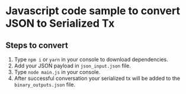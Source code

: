 # Javascript code sample to convert JSON to Serialized Tx

## Steps to convert

1. Type `npm i` or `yarn` in your console to download dependencies.
2. Add your JSON payload in `json_input.json` file.
3. Type `node main.js` in your console.
4. After successful conversation your serialized tx will be added to the `binary_outputs.json` file.